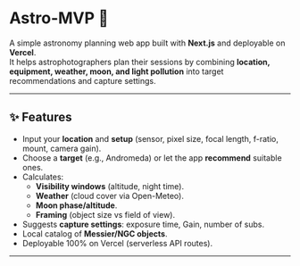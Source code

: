 # Astro-MVP 🌌

A simple astronomy planning web app built with **Next.js** and deployable on **Vercel**.  
It helps astrophotographers plan their sessions by combining **location, equipment, weather, moon, and light pollution** into target recommendations and capture settings.

---

## ✨ Features
- Input your **location** and **setup** (sensor, pixel size, focal length, f-ratio, mount, camera gain).
- Choose a **target** (e.g., Andromeda) or let the app **recommend** suitable ones.
- Calculates:
  - **Visibility windows** (altitude, night time).
  - **Weather** (cloud cover via Open-Meteo).
  - **Moon phase/altitude**.
  - **Framing** (object size vs field of view).
- Suggests **capture settings**: exposure time, Gain, number of subs.
- Local catalog of **Messier/NGC objects**.
- Deployable 100% on Vercel (serverless API routes).

---
